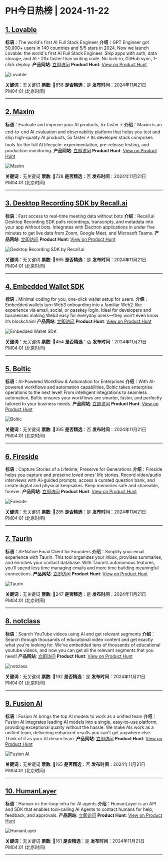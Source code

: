 # PH今日热榜 | 2024-11-22

## [1. Lovable](https://www.producthunt.com/posts/lovable?utm_campaign=producthunt-api&utm_medium=api-v2&utm_source=Application%3A+weekly+%28ID%3A+148189%29)
**标语**：The world's first AI Full Stack Engineer
**介绍**：GPT Engineer got 50,000+ users in 140 countries and 5/5 stars in 2024. Now we launch Lovable: the world's first AI Full Stack Engineer. Ship apps with auth, data storage, and AI - 20x faster than writing code. No lock-in, GitHub sync, 1-click deploy.
**产品网站**: [立即访问](https://www.producthunt.com/r/VKFOBFFX4XP4DK?utm_campaign=producthunt-api&utm_medium=api-v2&utm_source=Application%3A+weekly+%28ID%3A+148189%29)
**Product Hunt**: [View on Product Hunt](https://www.producthunt.com/posts/lovable?utm_campaign=producthunt-api&utm_medium=api-v2&utm_source=Application%3A+weekly+%28ID%3A+148189%29)

![Lovable](https://ph-files.imgix.net/b885d93b-af75-4bf9-933d-08f40991c1ce.png?auto=format&fit=crop&frame=1&h=512&w=1024)

**关键词**：无关键词
**票数**: 🔺858
**是否精选**：是
**发布时间**：2024年11月21日 PM04:01 (北京时间)

---

## [2. Maxim](https://www.producthunt.com/posts/maxim?utm_campaign=producthunt-api&utm_medium=api-v2&utm_source=Application%3A+weekly+%28ID%3A+148189%29)
**标语**：Evaluate and improve your AI products, 5x faster ⚡️
**介绍**：Maxim is an end-to-end AI evaluation and observability platform that helps you test and ship high-quality AI products, 5x faster ⚡️ Its developer stack comprises tools for the full AI lifecycle: experimentation, pre-release testing, and production monitoring.
**产品网站**: [立即访问](https://www.producthunt.com/r/NGEBAQUGHYW4QN?utm_campaign=producthunt-api&utm_medium=api-v2&utm_source=Application%3A+weekly+%28ID%3A+148189%29)
**Product Hunt**: [View on Product Hunt](https://www.producthunt.com/posts/maxim?utm_campaign=producthunt-api&utm_medium=api-v2&utm_source=Application%3A+weekly+%28ID%3A+148189%29)

![Maxim](https://ph-files.imgix.net/5885b7d2-e48c-4c12-ae62-9e8f96329af0.png?auto=format&fit=crop&frame=1&h=512&w=1024)

**关键词**：无关键词
**票数**: 🔺728
**是否精选**：否
**发布时间**：2024年11月21日 PM04:01 (北京时间)

---

## [3. Desktop Recording SDK by Recall.ai](https://www.producthunt.com/posts/desktop-recording-sdk-by-recall-ai?utm_campaign=producthunt-api&utm_medium=api-v2&utm_source=Application%3A+weekly+%28ID%3A+148189%29)
**标语**：Fast access to real-time meeting data without bots
**介绍**：Recall.ai Desktop Recording SDK pulls recordings, transcripts, and metadata into your app without bots. Integrates with Electron applications in under five minutes to get live data from Zoom, Google Meet, and Microsoft Teams.
**产品网站**: [立即访问](https://www.producthunt.com/r/NVYT26XX3NIYBN?utm_campaign=producthunt-api&utm_medium=api-v2&utm_source=Application%3A+weekly+%28ID%3A+148189%29)
**Product Hunt**: [View on Product Hunt](https://www.producthunt.com/posts/desktop-recording-sdk-by-recall-ai?utm_campaign=producthunt-api&utm_medium=api-v2&utm_source=Application%3A+weekly+%28ID%3A+148189%29)

![Desktop Recording SDK by Recall.ai](https://ph-files.imgix.net/1a9d8505-0f0d-4b50-8b18-1a0d33771e59.png?auto=format&fit=crop&frame=1&h=512&w=1024)

**关键词**：无关键词
**票数**: 🔺665
**是否精选**：是
**发布时间**：2024年11月21日 PM04:01 (北京时间)

---

## [4. Embedded Wallet SDK](https://www.producthunt.com/posts/embedded-wallet-sdk?utm_campaign=producthunt-api&utm_medium=api-v2&utm_source=Application%3A+weekly+%28ID%3A+148189%29)
**标语**：Minimal coding for you, one-click wallet setup for users.
**介绍**：Embedded wallets turn Web3 onboarding into a familiar Web2-like experience via email, social, or passkey login. Ideal for developers and businesses making Web3 easy for everyday users—they won’t even know it’s blockchain!
**产品网站**: [立即访问](https://www.producthunt.com/r/Q342CWB3EC2X6F?utm_campaign=producthunt-api&utm_medium=api-v2&utm_source=Application%3A+weekly+%28ID%3A+148189%29)
**Product Hunt**: [View on Product Hunt](https://www.producthunt.com/posts/embedded-wallet-sdk?utm_campaign=producthunt-api&utm_medium=api-v2&utm_source=Application%3A+weekly+%28ID%3A+148189%29)

![Embedded Wallet SDK](https://ph-files.imgix.net/f1c88ded-fb21-459f-9d9c-3e9db904e3c4.png?auto=format&fit=crop&frame=1&h=512&w=1024)

**关键词**：无关键词
**票数**: 🔺454
**是否精选**：否
**发布时间**：2024年11月21日 PM04:01 (北京时间)

---

## [5. Boltic](https://www.producthunt.com/posts/boltic-2?utm_campaign=producthunt-api&utm_medium=api-v2&utm_source=Application%3A+weekly+%28ID%3A+148189%29)
**标语**：AI-Powered Workflow & Automation for Enterprises
**介绍**：With AI-powered workflows and automation capabilities, Boltic takes enterprise operations to the next level! From intelligent integrations to seamless automation, Boltic ensures your workflows are smarter, faster, and perfectly tailored to your business needs.
**产品网站**: [立即访问](https://www.producthunt.com/r/WOPIIQFKPDVHGU?utm_campaign=producthunt-api&utm_medium=api-v2&utm_source=Application%3A+weekly+%28ID%3A+148189%29)
**Product Hunt**: [View on Product Hunt](https://www.producthunt.com/posts/boltic-2?utm_campaign=producthunt-api&utm_medium=api-v2&utm_source=Application%3A+weekly+%28ID%3A+148189%29)

![Boltic](https://ph-files.imgix.net/43cab141-d288-459a-9e50-f9511b8752ba.png?auto=format&fit=crop&frame=1&h=512&w=1024)

**关键词**：无关键词
**票数**: 🔺395
**是否精选**：否
**发布时间**：2024年11月21日 PM04:01 (北京时间)

---

## [6. Fireside](https://www.producthunt.com/posts/fireside-9?utm_campaign=producthunt-api&utm_medium=api-v2&utm_source=Application%3A+weekly+%28ID%3A+148189%29)
**标语**：Capture Stories of a Lifetime, Preserve for Generations
**介绍**：Fireside helps you capture and preserve loved ones' life stories. Record video/audio interviews with AI-guided prompts, access a curated question bank, and create digital and physical keepsakes. Keep memories safe and shareable, forever.
**产品网站**: [立即访问](https://www.producthunt.com/r/AWN7J2WOKFHKAY?utm_campaign=producthunt-api&utm_medium=api-v2&utm_source=Application%3A+weekly+%28ID%3A+148189%29)
**Product Hunt**: [View on Product Hunt](https://www.producthunt.com/posts/fireside-9?utm_campaign=producthunt-api&utm_medium=api-v2&utm_source=Application%3A+weekly+%28ID%3A+148189%29)

![Fireside](https://ph-files.imgix.net/d421ee1b-784a-40ab-b9b2-d5164cfd011c.png?auto=format&fit=crop&frame=1&h=512&w=1024)

**关键词**：无关键词
**票数**: 🔺285
**是否精选**：是
**发布时间**：2024年11月21日 PM04:01 (北京时间)

---

## [7. Taurin](https://www.producthunt.com/posts/taurin?utm_campaign=producthunt-api&utm_medium=api-v2&utm_source=Application%3A+weekly+%28ID%3A+148189%29)
**标语**：AI-Native Email Client for Founders
**介绍**：Simplify your email experience with Taurin. This tool organizes your inbox, provides summaries, and enriches your contact database. With Taurin’s autonomous features, you’ll spend less time managing emails and more time building meaningful connections.
**产品网站**: [立即访问](https://www.producthunt.com/r/UKBJNAP6KOPTPE?utm_campaign=producthunt-api&utm_medium=api-v2&utm_source=Application%3A+weekly+%28ID%3A+148189%29)
**Product Hunt**: [View on Product Hunt](https://www.producthunt.com/posts/taurin?utm_campaign=producthunt-api&utm_medium=api-v2&utm_source=Application%3A+weekly+%28ID%3A+148189%29)

![Taurin](https://ph-files.imgix.net/49a629e5-c3f6-4ffd-8abb-3e070314817f.png?auto=format&fit=crop&frame=1&h=512&w=1024)

**关键词**：无关键词
**票数**: 🔺247
**是否精选**：是
**发布时间**：2024年11月21日 PM04:01 (北京时间)

---

## [8. notclass](https://www.producthunt.com/posts/notclass-2?utm_campaign=producthunt-api&utm_medium=api-v2&utm_source=Application%3A+weekly+%28ID%3A+148189%29)
**标语**：Search YouTube videos using AI and get relevant segments
**介绍**：Search through thousands of educational video content and get exactly what you're looking for. We've embedded tens of thousands of educational youtube videos, and now you can get all the relevant segments that you need!
**产品网站**: [立即访问](https://www.producthunt.com/r/OR2W4POVKSLMP5?utm_campaign=producthunt-api&utm_medium=api-v2&utm_source=Application%3A+weekly+%28ID%3A+148189%29)
**Product Hunt**: [View on Product Hunt](https://www.producthunt.com/posts/notclass-2?utm_campaign=producthunt-api&utm_medium=api-v2&utm_source=Application%3A+weekly+%28ID%3A+148189%29)

![notclass](https://ph-files.imgix.net/3a61df92-4622-4284-af65-d44113bdf862.png?auto=format&fit=crop&frame=1&h=512&w=1024)

**关键词**：无关键词
**票数**: 🔺192
**是否精选**：是
**发布时间**：2024年11月21日 PM04:01 (北京时间)

---

## [9. Fusion AI](https://www.producthunt.com/posts/fusion-ai?utm_campaign=producthunt-api&utm_medium=api-v2&utm_source=Application%3A+weekly+%28ID%3A+148189%29)
**标语**：Fusion AI brings the top AI models to work as a unified team
**介绍**：Fusion AI integrates leading AI models into a single, easy-to-use platform, providing exceptional quality without the hassle. We make AIs work as a unified team, delivering enhanced results you can't get anywhere else. Think of it as your AI dream team.
**产品网站**: [立即访问](https://www.producthunt.com/r/K7XFG6VQR5JXNB?utm_campaign=producthunt-api&utm_medium=api-v2&utm_source=Application%3A+weekly+%28ID%3A+148189%29)
**Product Hunt**: [View on Product Hunt](https://www.producthunt.com/posts/fusion-ai?utm_campaign=producthunt-api&utm_medium=api-v2&utm_source=Application%3A+weekly+%28ID%3A+148189%29)

![Fusion AI](https://ph-files.imgix.net/ba5a0095-0511-49b7-bd4f-54f4d2b7936a.png?auto=format&fit=crop&frame=1&h=512&w=1024)

**关键词**：无关键词
**票数**: 🔺165
**是否精选**：否
**发布时间**：2024年11月21日 PM04:01 (北京时间)

---

## [10. HumanLayer](https://www.producthunt.com/posts/humanlayer?utm_campaign=producthunt-api&utm_medium=api-v2&utm_source=Application%3A+weekly+%28ID%3A+148189%29)
**标语**：Human-in-the-loop infra for AI agents
**介绍**：HumanLayer is an API and SDK that enables tool-calling AI Agents to contact humans for help, feedback, and approvals.
**产品网站**: [立即访问](https://www.producthunt.com/r/3FJ6FI4XZUVF3Y?utm_campaign=producthunt-api&utm_medium=api-v2&utm_source=Application%3A+weekly+%28ID%3A+148189%29)
**Product Hunt**: [View on Product Hunt](https://www.producthunt.com/posts/humanlayer?utm_campaign=producthunt-api&utm_medium=api-v2&utm_source=Application%3A+weekly+%28ID%3A+148189%29)

![HumanLayer](https://ph-files.imgix.net/8f16bdc6-cd02-4d6e-ae00-711b08fc3b43.png?auto=format&fit=crop&frame=1&h=512&w=1024)

**关键词**：无关键词
**票数**: 🔺161
**是否精选**：是
**发布时间**：2024年11月21日 PM04:01 (北京时间)

---

